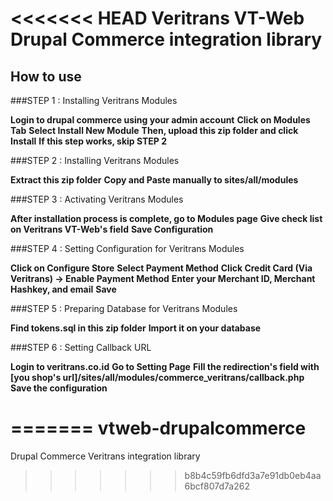 <<<<<<< HEAD
 Veritrans VT-Web Drupal Commerce integration library
====================================================

## How to use

###STEP 1 : Installing Veritrans Modules

**Login to drupal commerce using your admin account**
**Click on Modules Tab**
**Select Install New Module**
**Then, upload this zip folder and click Install**
**If this step works, skip STEP 2**


###STEP 2 :  Installing Veritrans Modules

**Extract this zip folder**
**Copy and Paste manually to sites/all/modules**


###STEP 3 : Activating Veritrans Modules

**After installation process is complete, go to Modules page**
**Give check list on Veritrans VT-Web's field**
**Save Configuration**

###STEP 4 : Setting Configuration for Veritrans Modules

**Click on Configure Store**
**Select Payment Method**
**Click Credit Card (Via Veritrans) -> Enable Payment Method**
**Enter your Merchant ID, Merchant Hashkey, and email**
**Save**

###STEP 5 : Preparing Database for Veritrans Modules

**Find tokens.sql in this zip folder**
**Import it on your database**

###STEP 6 : Setting Callback URL

**Login to veritrans.co.id**
**Go to Setting Page**
**Fill the redirection's field with [you shop's url]/sites/all/modules/commerce_veritrans/callback.php**
**Save the configuration**


=======
vtweb-drupalcommerce
====================

Drupal Commerce Veritrans integration library
>>>>>>> b8b4c59fb6dfd3a7e91db0eb4aa6bcf807d7a262
